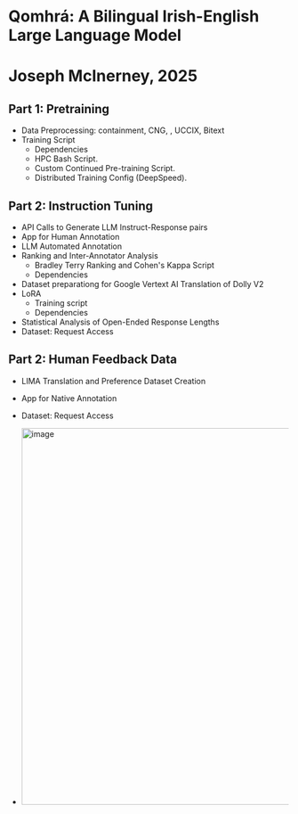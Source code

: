 # Qomhrá: A Bilingual Irish-English Large Language Model
# Joseph McInerney, 2025

## Part 1: Pretraining
- Data Preprocessing: containment, CNG, , UCCIX, Bitext 
- Training Script
    - Dependencies
    - HPC Bash Script. 
    - Custom Continued Pre-training Script.      
    - Distributed Training Config (DeepSpeed).

## Part 2: Instruction Tuning
- API Calls to Generate LLM Instruct-Response pairs
- App for Human Annotation
- LLM Automated Annotation
- Ranking and Inter-Annotator Analysis
    - Bradley Terry Ranking and Cohen's Kappa Script
    - Dependencies
- Dataset preparationg for Google Vertext AI Translation of Dolly V2
- LoRA
    - Training script
    - Dependencies
- Statistical Analysis of Open-Ended Response Lengths
- Dataset: Request Access

## Part 2: Human Feedback Data
- LIMA Translation and Preference Dataset Creation
- App for Native Annotation
- Dataset: Request Access

- <img width="833" height="676" alt="image" src="https://github.com/user-attachments/assets/a5d3a5f9-a4b1-4b22-908f-70938f6f403a" />


